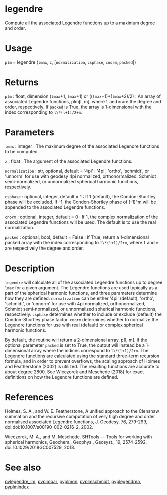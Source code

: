 # legendre

Compute all the associated Legendre functions up to a maximum degree and order.

# Usage

`plm` = legendre (`lmax`, `z`, [`normalization`, `csphase`, `cnorm`, `packed`])

# Returns

`plm` : float, dimension (`lmax`+1, `lmax`+1) or ((`lmax`+1)\*(`lmax`+2)/2)
:   An array of associated Legendre functions, plm[l, m], where `l` and `m` are the degree and order, respectively. If `packed` is True, the array is 1-dimensional with the index corresponding to `l\*(l+1)/2+m`.

# Parameters

`lmax` : integer
:   The maximum degree of the associated Legendre functions to be computed.

`z` : float
:   The argument of the associated Legendre functions.

`normalization` : str, optional, default = '4pi'
:   '4pi', 'ortho', 'schmidt', or 'unnorm' for use with geodesy 4pi normalized, orthonormalized, Schmidt semi-normalized, or unnormalized spherical harmonic functions, respectively.

`csphase` : optional, integer, default = 1
:   If 1 (default), the Condon-Shortley phase will be excluded. If -1, the Condon-Shortley phase of (-1)^m will be appended to the associated Legendre functions.

`cnorm` : optional, integer, default = 0
:   If 1, the complex normalization of the associated Legendre functions will be used. The default is to use the real normalization.

`packed` : optional, bool, default = False
:   If True, return a 1-dimensional packed array with the index corresponding to `l\*(l+1)/2+m`, where `l` and `m` are respectively the degree and order.

# Description

`legendre` will calculate all of the associated Legendre functions up to degree `lmax` for a given argument. The Legendre functions are used typically as a part of the spherical harmonic functions, and three parameters determine how they are defined. `normalization` can be either '4pi' (default), 'ortho', 'schmidt', or 'unnorm' for use with 4pi normalized, orthonormalized, Schmidt semi-normalized, or unnormalized spherical harmonic functions, respectively. `csphase` determines whether to include or exclude (default) the Condon-Shortley phase factor. `cnorm` determines whether to normalize the Legendre functions for use with real (default) or complex spherical harmonic functions.

By default, the routine will return a 2-dimensional array, p[l, m]. If the optional parameter `packed` is set to True, the output will instead be a 1-dimensional array where the indices correspond to `l\*(l+1)/2+m`. The Legendre functions are calculated using the standard three-term recursion formula, and in order to prevent overflows, the scaling approach of Holmes and Featherstone (2002) is utilized. The resulting functions are accurate to about degree 2800. See Wieczorek and Meschede (2018) for exact definitions on how the Legendre functions are defined.

# References

Holmes, S. A., and W. E. Featherstone, A unified approach to the Clenshaw summation and the recursive computation of very high degree and order normalised associated Legendre functions, J. Geodesy, 76, 279-299, doi:doi:10.1007/s00190-002-0216-2, 2002.

Wieczorek, M. A., and M. Meschede. SHTools — Tools for working with spherical harmonics, Geochem., Geophys., Geosyst., 19, 2574-2592, doi:10.1029/2018GC007529, 2018.

# See also

[pylegendre_lm](pylegendre_lm.html), [pyplmbar](pyplmbar.html), [pyplmon](pyplmon.html), [pyplmschmidt](pyplmschmidt.html), [pyplegendrea](pyplegendrea.html), [pyplmindex](pyplmindex.html)

